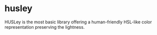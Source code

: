 husley
======

HUSLey is the most basic library offering a human-friendly HSL-like color representation preserving the lightness.
